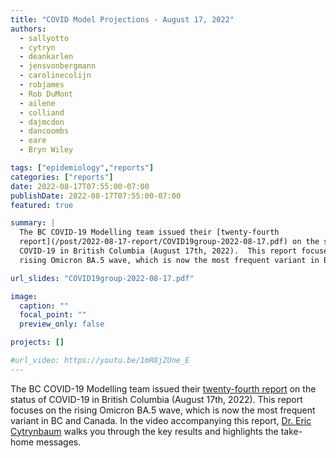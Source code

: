 ```yaml
---
title: "COVID Model Projections - August 17, 2022"
authors:
  - sallyotto
  - cytryn
  - deankarlen
  - jensvonbergmann
  - carolinecolijn
  - robjames
  - Rob DuMont
  - ailene
  - colliand
  - dajmcdon
  - dancoombs
  - eare
  - Bryn Wiley

tags: ["epidemiology","reports"]
categories: ["reports"]
date: 2022-08-17T07:55:00-07:00
publishDate: 2022-08-17T07:55:00-07:00
featured: true

summary: |
  The BC COVID-19 Modelling team issued their [twenty-fourth
  report](/post/2022-08-17-report/COVID19group-2022-08-17.pdf) on the status of
  COVID-19 in British Columbia (August 17th, 2022).  This report focuses on the
  rising Omicron BA.5 wave, which is now the most frequent variant in BC and Canada.

url_slides: "COVID19group-2022-08-17.pdf"

image:
  caption: ""
  focal_point: ""
  preview_only: false

projects: []

#url_video: https://youtu.be/1mR8jZUne_E
---
```

The BC COVID-19 Modelling team issued their [twenty-fourth
report](/post/2022-08-17-report/COVID19group-2022-08-17.pdf) on the status of
COVID-19 in British Columbia (August 17th, 2022).  This report focuses on the
rising Omicron BA.5 wave, which is now the most frequent variant in BC and Canada.
In the video accompanying this report, [Dr. Eric
Cytrynbaum](/authors/cytryn/) walks you through the key results and highlights
the take-home messages.

